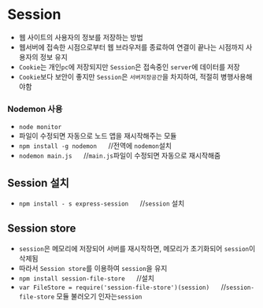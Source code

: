 # Session
- 웹 사이트의 사용자의 정보를 저장하는 방법
- 웹서버에 접속한 시점으로부터 웹 브라우저를 종료하여 연결이 끝나는 시점까지 사용자의 정보 유지
- ```Cookie```는 개인```pc```에 저장되지만 ```Session```은 접속중인 ```server```에 데이터를 저장
- ```Cookie```보다 보안이 좋지만 ```Session```은 ```서버저장공간```을 차지하여, 적절히 병행사용해야함

 ### Nodemon 사용
- ```node monitor```
- 파일이 수정되면 자동으로 노드 앱을 재시작해주는 모듈
- ```npm install -g nodemon```	&nbsp;&nbsp;&nbsp;&nbsp;&nbsp;//전역에 ```nodemon```설치
- ```nodemon main.js```		&nbsp;&nbsp;&nbsp;&nbsp;&nbsp;//```main.js```파일이 수정되면 자동으로 재시작해줌

## Session 설치	
- ```npm install - s express-session``` &nbsp;&nbsp;&nbsp;&nbsp;&nbsp;//```session``` 설치

## Session store
- ```session```은 메모리에 저장되어 서버를 재시작하면, 메모리가 초기화되어 ```session```이 삭제됨
- 따라서 ```Session store```를 이용하여 ```session```을 유지
- ```npm install session-file-store```	&nbsp;&nbsp;&nbsp;&nbsp;&nbsp;//설치
- ```var FileStore = require('session-file-store')(session)``` &nbsp;&nbsp;&nbsp;&nbsp;&nbsp;//```session-file-store``` 모듈 불러오기 인자는```session```
